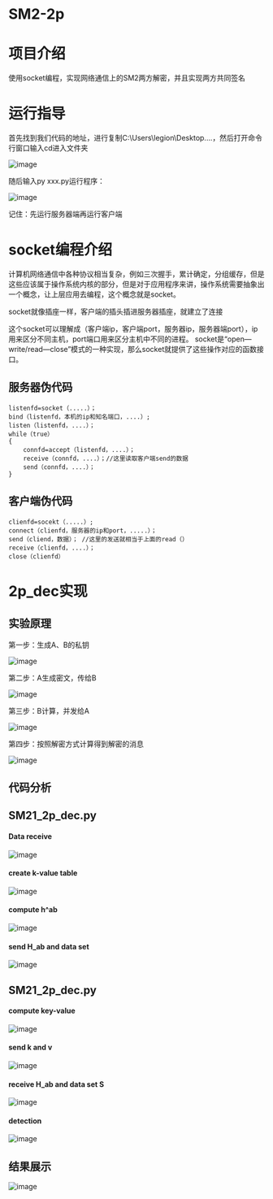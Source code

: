 # SM2-2p

# 项目介绍

使用socket编程，实现网络通信上的SM2两方解密，并且实现两方共同签名

# 运行指导

首先找到我们代码的地址，进行复制C:\Users\legion\Desktop\....，然后打开命令行窗口输入cd进入文件夹


![image](https://user-images.githubusercontent.com/75195549/181517389-c15756b2-7932-4fa4-8d3b-6944c6014700.png)



随后输入py xxx.py运行程序：

![image](https://user-images.githubusercontent.com/75195549/181517516-71a86a7e-e426-41b0-930d-ca9f367dd206.png)


记住：先运行服务器端再运行客户端



# socket编程介绍


计算机网络通信中各种协议相当复杂，例如三次握手，累计确定，分组缓存，但是这些应该属于操作系统内核的部分，但是对于应用程序来讲，操作系统需要抽象出一个概念，让上层应用去编程，这个概念就是socket。

socket就像插座一样，客户端的插头插进服务器插座，就建立了连接

这个socket可以理解成（客户端ip，客户端port，服务器ip，服务器端port），ip用来区分不同主机，port端口用来区分主机中不同的进程。
socket是“open—write/read—close”模式的一种实现，那么socket就提供了这些操作对应的函数接口。



## 服务器伪代码
```
listenfd=socket（.....）；
bind（listenfd，本机的ip和知名端口，....）;
listen（listenfd，....）；
while（true）
{
    connfd=accept（listenfd，....）；
    receive（connfd，....）；//这里读取客户端send的数据
    send（connfd，....）；
}
```


## 客户端伪代码

```
clienfd=socekt（.....）;
connect（clienfd，服务器的ip和port，.....）；
send（cliend，数据）； //这里的发送就相当于上面的read（）
receive（clienfd，....）；
close（clienfd）
```

# 2p_dec实现

## 实验原理

第一步：生成A、B的私钥

![image](https://user-images.githubusercontent.com/75195549/181730652-17cba3b7-fc29-4e54-b7e5-d837e83da941.png)


第二步：A生成密文，传给B


![image](https://user-images.githubusercontent.com/75195549/181730732-a2ac7a74-54ab-4813-a7b8-4361269d2621.png)




第三步：B计算，并发给A


![image](https://user-images.githubusercontent.com/75195549/181730796-9b12b36f-5994-4c1b-9b8a-29046d97c3ca.png)




第四步：按照解密方式计算得到解密的消息



![image](https://user-images.githubusercontent.com/75195549/181730857-6b627157-af18-4edf-aaed-72daf0d0ff79.png)




## 代码分析

## SM21_2p_dec.py
#### Data receive

![image](https://user-images.githubusercontent.com/75195549/181522008-6cd28c11-1e89-477a-8573-ecdd2c772e92.png)


#### create k-value table


![image](https://user-images.githubusercontent.com/75195549/181522138-2296e947-4a33-49e5-a9d2-0a5248b8abeb.png)



#### compute h^ab

![image](https://user-images.githubusercontent.com/75195549/181522268-c36fc2a0-43cf-41b1-97a2-64c86ab60cea.png)


#### send H_ab and data set

![image](https://user-images.githubusercontent.com/75195549/181522379-16da104e-331d-47a9-a752-97961c3f777b.png)

## SM21_2p_dec.py
#### compute key-value

![image](https://user-images.githubusercontent.com/75195549/181522567-a254ded1-cc62-49a2-bf00-984fef899c7b.png)



#### send k and v



![image](https://user-images.githubusercontent.com/75195549/181522688-e0e1b70f-5cd3-48a3-acfa-0e5c6f6c38fc.png)


#### receive H_ab and data set S


![image](https://user-images.githubusercontent.com/75195549/181522786-2b385fa8-2980-4177-9bb5-f241a9b525a0.png)



#### detection


![image](https://user-images.githubusercontent.com/75195549/181522846-aebd8474-3d62-42a8-b14c-33e87207d9c4.png)






## 结果展示


![image](https://user-images.githubusercontent.com/75195549/181516557-bc8f58c1-98c0-4333-91d1-36e423374108.png)


